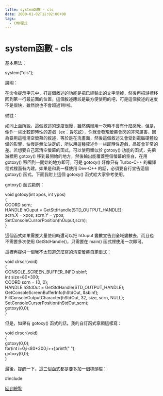 ```yaml
---
title: system函數 - cls
date: 2000-01-02T12:02:00+08
tags:
  - CMD程式
---
```

# system函數 - cls

基本用法：  
  

system("cls");  

  
說明：  
  

在命令提示字元中，打這個敘述的功能是把已經輸出的文字清掉，然後再把游標移回到第一行最前面的位置。這個敘述應該是最方便使用的吧，可是這個敘述的速度不是很快，雖然說也不會超過1秒啦。  

  
備註：  
  

如同上面所說，這個敘述的速度很慢，雖然偶爾用一次時不會有什麼感覺，但是，像作一些比較即時性的遊戲（ex：貪吃蛇），你就會發現螢幕會閃的非常厲害，因為要用這種清空螢幕的敘述，等於是在洗畫面，然後這個敘述又會受到電腦硬體設備的影響，快慢是無法決定的，所以用這種敘述作一些即時性遊戲，品質會非常的差。若想要自己寫清空螢幕的函式，可以使用類似於 gotoxy() 功能的函式，先把游標用 gotoxy() 移到最開始的地方，然後輸出能覆蓋整個螢幕的空白，在用 gotoxy() 移回到一開始的地方即可。可是 gotoxy() 好像只有 Turbo-C++ 的編譯程式裡面有內建，如果是和我一樣使用 Dev-C++ 的話，必須要自行宣告這個 gotoxy() 函式。下面我附上這個 gotoxy() 函式給大家參考使用。  
  
gotoxy() 函式範例：  
  

void gotoxy(int xpos, int ypos)  
{  
 COORD scrn;  
 HANDLE hOuput = GetStdHandle(STD\_OUTPUT\_HANDLE);  
 scrn.X = xpos; scrn.Y = ypos;  
 SetConsoleCursorPosition(hOuput,scrn);  
}  
  

這個函式如果需要大量使用時還可以把 hOuput 變數宣告到全域變數去，而且也不需要多次使用 GetStdHandle()，只需要在 main() 函式裡使用一次即可。  
  
這裡再提供一個我不太知道怎麼寫的清空螢幕自定函式：  
  

void clrscr(void)  
{  
 CONSOLE\_SCREEN\_BUFFER\_INFO sbinf;  
 int size=80\*300;  
 COORD scrn = {0, 0};  
 HANDLE hStdOut = GetStdHandle(STD\_OUTPUT\_HANDLE);  
 GetConsoleScreenBufferInfo(hStdOut, &sbinf);  
 FillConsoleOutputCharacter(hStdOut, 32, size, scrn, NULL);  
 SetConsoleCursorPosition(hStdOut,scrn);  
 gotoxy(0,0);  
}  

  
但是，如果有 gotoxy() 函式的話，我的自訂函式寧願這樣寫：  
  

void clrscr(void)  
{  
 gotoxy(0,0);  
 for(int i=0;i<80\*300;i++)printf(" ");  
 gotoxy(0,0);  
}  

  
最後，提醒一下，這三個函式都是要多加一個標頭檔：  
  

#include  

  

[回到總覽](../../taichunmin/20966680)